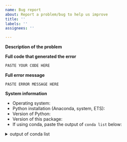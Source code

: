 ```yaml
---
name: Bug report
about: Report a problem/bug to help us improve
title: ''
labels: ''
assignees: ''

---
```


**Description of the problem**

<!--
Please be as detailed as you can when describing an issue. The more information
we have, the easier it will be for us to track this down.
-->



**Full code that generated the error**

<!--
Include any data files or inputs required to run the code. It really helps if
we can run the code on our own machines.
-->

```python
PASTE YOUR CODE HERE
```


**Full error message**

```
PASTE ERROR MESSAGE HERE
```



**System information**

* Operating system:
* Python installation (Anaconda, system, ETS):
* Version of Python:
* Version of this package:
* If using conda, paste the output of `conda list` below:

<details>
<summary>output of conda list</summary>
<pre>

PASTE OUTPUT OF CONDA LIST HERE

</pre>
</details>
